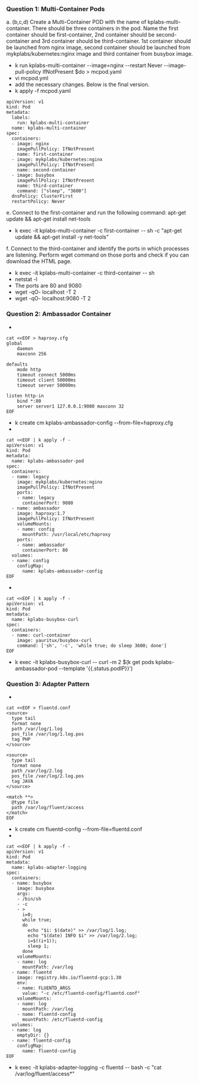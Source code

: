 ### Question 1: Multi-Container Pods
a. (b,c,d) Create a Multi-Container POD with the name of kplabs-multi-container. There should be three containers in the pod. Name the first container should be first-container, 2nd container should be second-container and 3rd container should be third-container. 1st container should be launched from nginx image, second container should be launched from mykplabs/kubernetes:nginx image and third container from busybox image.
- k run kplabs-multi-container --image=nginx --restart Never --image-pull-policy IfNotPresent $do > mcpod.yaml
- vi mcpod.yml
- add the necessary changes. Below is the final version.
- k apply -f mcpod.yaml
```
apiVersion: v1
kind: Pod
metadata:
  labels:
    run: kplabs-multi-container
  name: kplabs-multi-container
spec:
  containers:
  - image: nginx
    imagePullPolicy: IfNotPresent
    name: first-container
  - image: mykplabs/kubernetes:nginx
    imagePullPolicy: IfNotPresent
    name: second-container
  - image: busybox
    imagePullPolicy: IfNotPresent
    name: third-container
    command: ["sleep", "3600"]  
  dnsPolicy: ClusterFirst
  restartPolicy: Never

```
e. Connect to the first-container and run the following command: apt-get update && apt-get install net-tools
- k exec -it kplabs-multi-container -c first-container -- sh -c "apt-get update && apt-get install -y net-tools"

f. Connect to the third-container and identify the ports in which processes are listening. Perform wget command on those ports and check if you can download the HTML page.
- k exec -it kplabs-multi-container -c third-container -- sh
- netstat -l
- The ports are 80 and 9080
- wget -qO- localhost -T 2
- wget -qO- localhost:9080 -T 2

### Question 2: Ambassador Container
- 
```
cat <<EOF > haproxy.cfg
global
    daemon
    maxconn 256

defaults
    mode http
    timeout connect 5000ms
    timeout client 50000ms
    timeout server 50000ms

listen http-in
    bind *:80
    server server1 127.0.0.1:9080 maxconn 32
EOF
```
- k create cm kplabs-ambassador-config --from-file=haproxy.cfg
- 
```
cat <<EOF | k apply -f -
apiVersion: v1
kind: Pod
metadata:
  name: kplabs-ambassador-pod
spec:
  containers:
  - name: legacy
    image: mykplabs/kubernetes:nginx
    imagePullPolicy: IfNotPresent
    ports:
    - name: legacy
      containerPort: 9080  
  - name: ambassador
    image: haproxy:1.7
    imagePullPolicy: IfNotPresent
    volumeMounts:
    - name: config
      mountPath: /usr/local/etc/haproxy
    ports:
    - name: ambassador
      containerPort: 80
  volumes:
  - name: config
    configMap:
      name: kplabs-ambassador-config
EOF
```
- 
```
cat <<EOF | k apply -f -
apiVersion: v1
kind: Pod
metadata:
  name: kplabs-busybox-curl
spec:
  containers:
  - name: curl-container
    image: yauritux/busybox-curl
    command: ['sh', '-c', 'while true; do sleep 3600; done']
EOF
```
- k exec -it kplabs-busybox-curl -- curl -m 2 $(k get pods kplabs-ambassador-pod --template '{{.status.podIP}}')

### Question 3: Adapter Pattern
- 
```
cat <<EOF > fluentd.conf
<source>
  type tail
  format none
  path /var/log/1.log
  pos_file /var/log/1.log.pos
  tag PHP
</source>

<source>
  type tail
  format none
  path /var/log/2.log
  pos_file /var/log/2.log.pos
  tag JAVA
</source>

<match **>
  @type file
  path /var/log/fluent/access
</match>
EOF
```
- k create cm fluentd-config --from-file=fluentd.conf
- 
```
cat <<EOF | k apply -f -
apiVersion: v1
kind: Pod
metadata:
  name: kplabs-adapter-logging
spec:
  containers:
  - name: busybox
    image: busybox
    args:
    - /bin/sh
    - -c
    - >
      i=0;
      while true;
      do
        echo "$i: $(date)" >> /var/log/1.log;
        echo "$(date) INFO $i" >> /var/log/2.log;
        i=$((i+1));
        sleep 1;
      done
    volumeMounts:
    - name: log
      mountPath: /var/log
  - name: fluentd
    image: registry.k8s.io/fluentd-gcp:1.30
    env:
    - name: FLUENTD_ARGS
      value: "-c /etc/fluentd-config/fluentd.conf"    
    volumeMounts:
    - name: log
      mountPath: /var/log 
    - name: fluentd-config
      mountPath: /etc/fluentd-config   
  volumes:
  - name: log
    emptyDir: {}
  - name: fluentd-config
    configMap:
      name: fluentd-config
EOF
```
- k exec -it kplabs-adapter-logging -c fluentd -- bash -c "cat /var/log/fluent/access*"